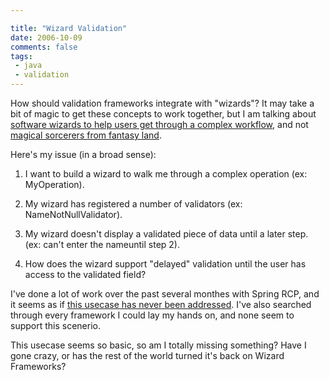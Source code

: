 ```yaml
---

title: "Wizard Validation"
date: 2006-10-09
comments: false
tags:
 - java
 - validation
---
```


How should validation frameworks integrate with "wizards"? It may take a bit of magic to get these concepts to work together, but I am talking about [software wizards to help users get through a complex workflow](http://en.wikipedia.org/wiki/Wizard_(software)), and not [magical sorcerers from fantasy land](http://en.wikipedia.org/wiki/Wizard_(fantasy)).




Here's my issue (in a broad sense):




  1. I want to build a wizard to walk me through a complex operation (ex: MyOperation).


  2. My wizard has registered a number of validators (ex: NameNotNullValidator).


  3. My wizard doesn't display a validated piece of data until a later step. (ex: can't enter the nameuntil step 2).


  4. How does the wizard support "delayed" validation until the user has access to the validated field?





I've done a lot of work over the past several monthes with Spring RCP, and it seems as if [this usecase has never been addressed](http://opensource.atlassian.com/projects/spring/browse/RCP-406). I've also searched through every framework I could lay my hands on, and none seem to support this scenerio.




This usecase seems so basic, so am I totally missing something? Have I gone crazy, or has the rest of the world turned it's back on Wizard Frameworks?
